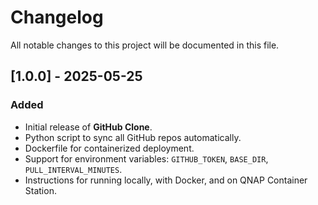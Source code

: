 # Changelog

All notable changes to this project will be documented in this file.

## [1.0.0] - 2025-05-25

### Added
- Initial release of **GitHub Clone**.
- Python script to sync all GitHub repos automatically.
- Dockerfile for containerized deployment.
- Support for environment variables: `GITHUB_TOKEN`, `BASE_DIR`, `PULL_INTERVAL_MINUTES`.
- Instructions for running locally, with Docker, and on QNAP Container Station.